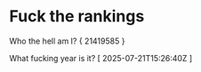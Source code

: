 # Fuck the rankings

Who the hell am I?
{ 21419585 }

What fucking year is it?
[ 2025-07-21T15:26:40Z ]
